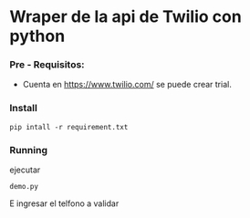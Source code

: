 # Wraper de la api de Twilio con python

### Pre - Requisitos:
* Cuenta en https://www.twilio.com/ se puede crear trial.

### Install

````
pip intall -r requirement.txt
`````
### Running
ejecutar 
````
demo.py
`````
E ingresar el telfono a validar
